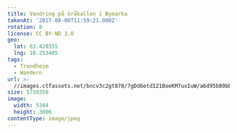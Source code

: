 ```yaml
---
title: Vandring på Gråkallen i Bymarka
takenAt: '2017-08-06T11:59:21.000Z'
rotation: 0
license: CC BY-ND 3.0
geo:
  lat: 63.420355
  lng: 10.253405
tags:
  - Trondheim
  - Wandern
url: >-
  //images.ctfassets.net/bncv3c2gt878/7gDd6etdI21BoeKM7uxIuW/a6d95b89bb40c9c35cb64283777e4170/vandring-p-grkallen-i-bymarka_36011218860_o
size: 5739350
image:
  width: 5344
  height: 3006
contentType: image/jpeg
---
```



